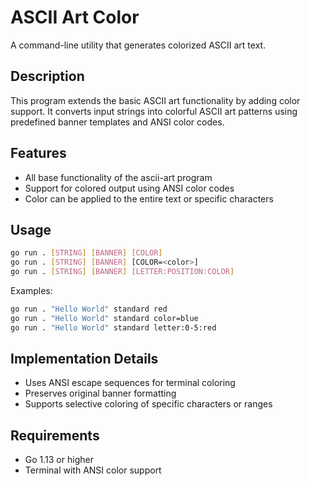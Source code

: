 # ASCII Art Color

A command-line utility that generates colorized ASCII art text.

## Description

This program extends the basic ASCII art functionality by adding color support. It converts input strings into colorful ASCII art patterns using predefined banner templates and ANSI color codes.

## Features

- All base functionality of the ascii-art program
- Support for colored output using ANSI color codes
- Color can be applied to the entire text or specific characters

## Usage

```bash
go run . [STRING] [BANNER] [COLOR]
go run . [STRING] [BANNER] [COLOR=<color>]
go run . [STRING] [BANNER] [LETTER:POSITION:COLOR]
```

Examples:
```bash
go run . "Hello World" standard red
go run . "Hello World" standard color=blue
go run . "Hello World" standard letter:0-5:red
```

## Implementation Details

- Uses ANSI escape sequences for terminal coloring
- Preserves original banner formatting
- Supports selective coloring of specific characters or ranges

## Requirements

- Go 1.13 or higher
- Terminal with ANSI color support
